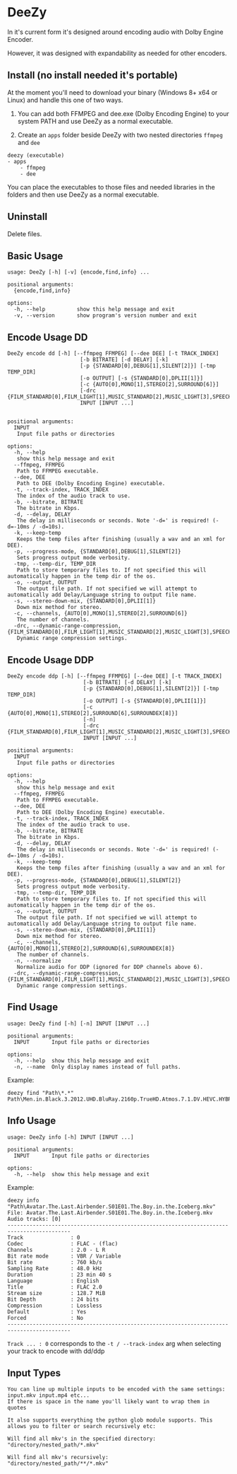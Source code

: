 # DeeZy

In it's current form it's designed around encoding audio with Dolby Engine Encoder.

However, it was designed with expandability as needed for other encoders.

## Install (no install needed it's portable)

At the moment you'll need to download your binary (Windows 8+ x64 or Linux) and handle this one of two ways.

1. You can add both FFMPEG and dee.exe (Dolby Encoding Engine) to your system PATH and use DeeZy as a normal executable.

2. Create an `apps` folder beside DeeZy with two nested directories `ffmpeg` and `dee`

```
deezy (executable)
- apps
    - ffmpeg
    - dee
```

You can place the executables to those files and needed libraries in the folders and then use DeeZy as a normal executable.

## Uninstall

Delete files.

## Basic Usage

```
usage: DeeZy [-h] [-v] {encode,find,info} ...

positional arguments:
  {encode,find,info}

options:
  -h, --help          show this help message and exit
  -v, --version       show program's version number and exit
```

## Encode Usage DD

```
DeeZy encode dd [-h] [--ffmpeg FFMPEG] [--dee DEE] [-t TRACK_INDEX]
                       [-b BITRATE] [-d DELAY] [-k]
                       [-p {STANDARD[0],DEBUG[1],SILENT[2]}] [-tmp TEMP_DIR]
                       [-o OUTPUT] [-s {STANDARD[0],DPLII[1]}]
                       [-c {AUTO[0],MONO[1],STEREO[2],SURROUND[6]}]
                       [-drc {FILM_STANDARD[0],FILM_LIGHT[1],MUSIC_STANDARD[2],MUSIC_LIGHT[3],SPEECH[4]}]
                       INPUT [INPUT ...]


positional arguments:
  INPUT
   Input file paths or directories

options:
  -h, --help
   show this help message and exit
  --ffmpeg, FFMPEG
   Path to FFMPEG executable.
  --dee, DEE
   Path to DEE (Dolby Encoding Engine) executable.
  -t, --track-index, TRACK_INDEX
   The index of the audio track to use.
  -b, --bitrate, BITRATE
   The bitrate in Kbps.
  -d, --delay, DELAY
   The delay in milliseconds or seconds. Note '-d=' is required! (-d=-10ms / -d=10s).
  -k, --keep-temp
   Keeps the temp files after finishing (usually a wav and an xml for DEE).
  -p, --progress-mode, {STANDARD[0],DEBUG[1],SILENT[2]}
   Sets progress output mode verbosity.
  -tmp, --temp-dir, TEMP_DIR
   Path to store temporary files to. If not specified this will automatically happen in the temp dir of the os.
  -o, --output, OUTPUT
   The output file path. If not specified we will attempt to automatically add Delay/Language string to output file name.
  -s, --stereo-down-mix, {STANDARD[0],DPLII[1]}
   Down mix method for stereo.
  -c, --channels, {AUTO[0],MONO[1],STEREO[2],SURROUND[6]}
   The number of channels.
  -drc, --dynamic-range-compression, {FILM_STANDARD[0],FILM_LIGHT[1],MUSIC_STANDARD[2],MUSIC_LIGHT[3],SPEECH[4]}
   Dynamic range compression settings.
```

## Encode Usage DDP

```
DeeZy encode ddp [-h] [--ffmpeg FFMPEG] [--dee DEE] [-t TRACK_INDEX]
                        [-b BITRATE] [-d DELAY] [-k]
                        [-p {STANDARD[0],DEBUG[1],SILENT[2]}] [-tmp TEMP_DIR]
                        [-o OUTPUT] [-s {STANDARD[0],DPLII[1]}]
                        [-c {AUTO[0],MONO[1],STEREO[2],SURROUND[6],SURROUNDEX[8]}]
                        [-n]
                        [-drc {FILM_STANDARD[0],FILM_LIGHT[1],MUSIC_STANDARD[2],MUSIC_LIGHT[3],SPEECH[4]}]
                        INPUT [INPUT ...]

positional arguments:
  INPUT
   Input file paths or directories

options:
  -h, --help
   show this help message and exit
  --ffmpeg, FFMPEG
   Path to FFMPEG executable.
  --dee, DEE
   Path to DEE (Dolby Encoding Engine) executable.
  -t, --track-index, TRACK_INDEX
   The index of the audio track to use.
  -b, --bitrate, BITRATE
   The bitrate in Kbps.
  -d, --delay, DELAY
   The delay in milliseconds or seconds. Note '-d=' is required! (-d=-10ms / -d=10s).
  -k, --keep-temp
   Keeps the temp files after finishing (usually a wav and an xml for DEE).
  -p, --progress-mode, {STANDARD[0],DEBUG[1],SILENT[2]}
   Sets progress output mode verbosity.
  -tmp, --temp-dir, TEMP_DIR
   Path to store temporary files to. If not specified this will automatically happen in the temp dir of the os.
  -o, --output, OUTPUT
   The output file path. If not specified we will attempt to automatically add Delay/Language string to output file name.
  -s, --stereo-down-mix, {STANDARD[0],DPLII[1]}
   Down mix method for stereo.
  -c, --channels, {AUTO[0],MONO[1],STEREO[2],SURROUND[6],SURROUNDEX[8]}
   The number of channels.
  -n, --normalize
   Normalize audio for DDP (ignored for DDP channels above 6).
  -drc, --dynamic-range-compression, {FILM_STANDARD[0],FILM_LIGHT[1],MUSIC_STANDARD[2],MUSIC_LIGHT[3],SPEECH[4]}
   Dynamic range compression settings.
```

## Find Usage

```
usage: DeeZy find [-h] [-n] INPUT [INPUT ...]

positional arguments:
  INPUT       Input file paths or directories

options:
  -h, --help  show this help message and exit
  -n, --name  Only display names instead of full paths.
```

Example:

```
deezy find "Path\*.*"
Path\Men.in.Black.3.2012.UHD.BluRay.2160p.TrueHD.Atmos.7.1.DV.HEVC.HYBRID.REMUX.mkv
```

## Info Usage

```
usage: DeeZy info [-h] INPUT [INPUT ...]

positional arguments:
  INPUT       Input file paths or directories

options:
  -h, --help  show this help message and exit
```

Example:

```
deezy info "Path\Avatar.The.Last.Airbender.S01E01.The.Boy.in.the.Iceberg.mkv"
File: Avatar.The.Last.Airbender.S01E01.The.Boy.in.the.Iceberg.mkv
Audio tracks: [0]
------------------------------------------------------------------------------------------
Track               : 0
Codec               : FLAC - (flac)
Channels            : 2.0 - L R
Bit rate mode       : VBR / Variable
Bit rate            : 760 kb/s
Sampling Rate       : 48.0 kHz
Duration            : 23 min 40 s
Language            : English
Title               : FLAC 2.0
Stream size         : 128.7 MiB
Bit Depth           : 24 bits
Compression         : Lossless
Default             : Yes
Forced              : No
------------------------------------------------------------------------------------------
```

`Track ... : 0` corresponds to the `-t / --track-index` arg when selecting your track to encode with dd/ddp

## Input Types

```
You can line up multiple inputs to be encoded with the same settings:
input.mkv input.mp4 etc...
If there is space in the name you'll likely want to wrap them in quotes

It also supports everything the python glob module supports. This allows you to filter or search recursively etc:

Will find all mkv's in the specified directory:
"directory/nested_path/*.mkv"

Will find all mkv's recursively:
"directory/nested_path/**/*.mkv"

```
